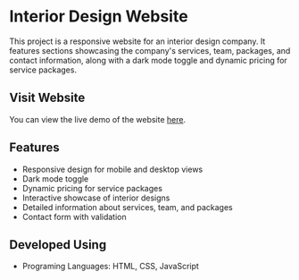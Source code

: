 # Interior Design Website

This project is a responsive website for an interior design company. It features sections showcasing the company's services, team, packages, and contact information, along with a dark mode toggle and dynamic pricing for service packages.


## Visit Website

You can view the live demo of the website [here](https://abirc0928.github.io/interior_design/).

## Features

- Responsive design for mobile and desktop views
- Dark mode toggle
- Dynamic pricing for service packages
- Interactive showcase of interior designs
- Detailed information about services, team, and packages
- Contact form with validation

## Developed Using
* Programing Languages: HTML, CSS, JavaScript

